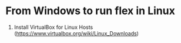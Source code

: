 # From Windows to run flex in Linux

1) Install VirtualBox for Linux Hosts (https://www.virtualbox.org/wiki/Linux_Downloads)
